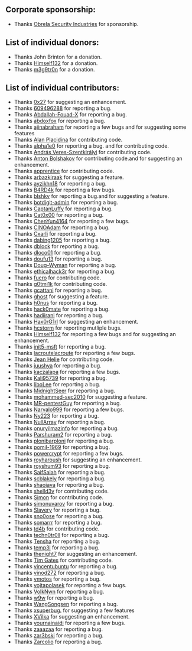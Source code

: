 ## Corporate sponsorship:
* Thanks [Obrela Security Industries](https://www.obrela.com/) for sponsorship.

## List of individual donors:
* Thanks John Brinton for a donation.
* Thanks [Himself132](https://github.com/Himself132) for a donation.
* Thanks [m3g9tr0n](https://twitter.com/m3g9tr0n) for a donation.

## List of individual contributors:
* Thanks [0x27](https://github.com/0x27) for suggesting an enhancement.
* Thanks [609496288](https://github.com/609496288) for reporting a bug.
* Thanks [Abdallah-Fouad-X](https://github.com/Abdallah-Fouad-X) for reporting a bug.
* Thanks [abdoxfox](https://github.com/abdoxfox) for reporting a bug.
* Thanks [ajinabraham](https://github.com/ajinabraham) for reporting a few bugs and for suggesting some features
* Thanks [Alan Placidina](https://github.com/Placidina) for contributing code.
* Thanks [alpha1e0](https://github.com/alpha1e0) for reporting a bug. and for contributing code.
* Thanks [András Veres-Szentkirályi](https://github.com/dnet) for contributing code.
* Thanks [Anton Bolshakov](https://github.com/blshkv) for contributing code.and for suggesting an enhancement.
* Thanks [apprentice](https://github.com/apprentice) for contributing code.
* Thanks [arbazkiraak](https://github.com/arbazkiraak) for suggesting a feature.
* Thanks [ayzikhn18](https://github.com/ayzikhn18) for reporting a bug.
* Thanks [B4RD4k](https://github.com/B4RD4k) for reporting a few bugs.
* Thanks [blshkv](https://github.com/blshkv) for reporting a bug.and for suggesting a feature.
* Thanks [botdigit-admin](https://github.com/botdigit-admin) for reporting a bug.
* Thanks [CaptanLuffy](https://github.com/CaptanLuffy) for reporting a bug.
* Thanks [Cat0x00](https://github.com/Cat0x00) for reporting a bug.
* Thanks [ChenYun4164](https://github.com/ChenYun4164) for reporting a few bugs.
* Thanks [CINOAdam](https://github.com/CINOAdam) for reporting a bug.
* Thanks [Cxarli](https://github.com/Cxarli) for reporting a bug.
* Thanks [dabing1205](https://github.com/dabing1205) for reporting a bug.
* Thanks [dblock](https://github.com/dblock) for reporting a bug.
* Thanks [dloco01](https://github.com/dloco01) for reporting a bug.
* Thanks [doufu13](https://github.com/doufu13) for reporting a bug.
* Thanks [Doug-Wyman](https://github.com/Doug-Wyman) for reporting a bug.
* Thanks [ethicalhack3r](https://github.com/ethicalhack3r) for reporting a bug.
* Thanks [fuero](https://github.com/fuero) for contributing code.
* Thanks [g0tmi1k](https://github.com/g0tmi1k) for contributing code.
* Thanks [gcattani](https://github.com/gcattani) for reporting a bug.
* Thanks [ghost](https://github.com/ghost) for suggesting a feature.
* Thanks [h0nus](https://github.com/h0nus) for reporting a bug.
* Thanks [hack0mate](https://github.com/hack0mate) for reporting a bug.
* Thanks [hadiirani](https://github.com/hadiirani) for reporting a bug.
* Thanks [Hax0rG1rl](https://github.com/Hax0rG1rl) for suggesting an enhancement.
* Thanks [hcstorm](https://github.com/hcstorm) for reporting mutliple bugs.
* Thanks [Himself132](https://github.com/Himself132) for reporting a few bugs and for suggesting an enhancement.
* Thanks [init5-msft](https://github.com/init5-msft) for reporting a bug.
* Thanks [lacroutelacroute](https://github.com/lacroutelacroute) for reporting a few bugs.
* Thanks [Jean Helie](https://github.com/jhelie) for contributing code.
* Thanks [juushya](https://github.com/juushya) for reporting a bug.
* Thanks [kaczalapa](https://github.com/kaczalapa) for reporting a few bugs.
* Thanks [Kali95739](https://github.com/Kali95739) for reporting a bug.
* Thanks [liboLee](https://github.com/liboLee) for reporting a bug.
* Thanks [MidnightSeer](https://github.com/MidnightSeer) for reporting a bug.
* Thanks [mohammed-sec2010](https://github.com/mohammed-sec2010) for suggesting a feature.
* Thanks [MR-pentestGuy](https://github.com/MR-pentestGuy) for reporting a bug.
* Thanks [Narvalo999](https://github.com/Narvalo999) for reporting a few bugs.
* Thanks [Ny223](https://github.com/Ny223) for reporting a bug.
* Thanks [NullArray](https://github.com/NullArray) for reporting a bug.
* Thanks [onuryilmazinfo](https://github.com/onuryilmazinfo) for reporting a bug.
* Thanks [Parshuram2](https://github.com/Parshuram2) for reporting a bug.
* Thanks [plonibarploni](https://github.com/plonibarploni) for reporting a bug.
* Thanks [pomil-1969](https://github.com/pomil-1969) for reporting a bug.
* Thanks [powercrypt](https://github.com/powercrypt) for reporting a few bugs.
* Thanks [royharoush](https://github.com/royharoush) for suggesting an enhancement.
* Thanks [royshum93](https://github.com/royshum93) for reporting a bug.
* Thanks [SaifSalah](https://github.com/SaifSalah) for reporting a bug.
* Thanks [scblakely](https://github.com/scblakely) for reporting a bug.
* Thanks [shaojava](https://github.com/shaojava) for reporting a bug.
* Thanks [shelld3v](https://github.com/shelld3v) for contributing code.
* Thanks [Simon](https://github.com/simonuvarov) for contributing code.
* Thanks [simonuvarov](https://github.com/simonuvarov) for reporting a bug.
* Thanks [Slavery](https://github.com/Slavery) for reporting a bug.
* Thanks [sno0ose](https://github.com/sno0ose) for reporting a bug.
* Thanks [somarrr](https://github.com/somarrr) for reporting a bug.
* Thanks [td4b](https://github.com/td4b) for contributing code.
* Thanks [techn0tr0ll](https://github.com/techn0tr0ll) for reporting a bug.
* Thanks [Tensha](https://github.com/Tensha) for reporting a bug.
* Thanks [temp3l](https://github.com/temp3l) for reporting a bug.
* Thanks [thenight7](https://github.com/thenight7) for suggesting an enhancement.
* Thanks [Tim Gates](https://github.com/timgates42) for contributing code.
* Thanks [vincentubuntu](https://github.com/vincentubuntu) for reporting a bug.
* Thanks [vinod272](https://github.com/vinod272) for reporting a bug.
* Thanks [vmotos](https://github.com/vmotos) for reporting a bug.
* Thanks [vojtapolasek](https://github.com/vojtapolasek) for reporting a few bugs.
* Thanks [VolkNwn](https://github.com/VolkNwn) for reporting a bug.
* Thanks [w9w](https://github.com/w9w) for reporting a bug.
* Thanks [WangSongsen](https://github.com/WangSongsen) for reporting a bug.
* Thanks [xsuperbug.](https://github.com/xsuperbug.) for suggesting a few features
* Thanks [XVilka](https://github.com/XVilka) for suggesting an enhancement.
* Thanks [yournainaidi](https://github.com/yournainaidi) for reporting a few bugs.
* Thanks [zaaazaa](https://github.com/zaaazaa) for reporting a bug.
* Thanks [zar3bski](https://github.com/zar3bski) for reporting a bug.
* Thanks [Zarcolio](https://github.com/Zarcolio) for reporting a bug.
